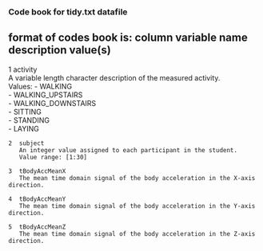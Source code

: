 ### Code book for tidy.txt datafile

format of codes book is:
       column  variable name
               description
               value(s)                                                 
----------------------------------------------------------------------------------------- 
   1	activity                             	   				      
     	A variable length character description of the measured activity.                
        Values:
        - WALKING                                                                      
        - WALKING_UPSTAIRS                                                                
    	- WALKING_DOWNSTAIRS                                                              
     	- SITTING                                                                         
     	- STANDING                                                                        
     	- LAYING                                                                          
                                                                                       
    2  subject                                                                           
       An integer value assigned to each participant in the student.                     
       Value range: [1:30]                                                               
                                                                                       
    3  tBodyAccMeanX                                                                     
       The mean time domain signal of the body acceleration in the X-axis direction.     
                                                                                       
    4  tBodyAccMeanY                                                                     
       The mean time domain signal of the body acceleration in the Y-axis direction.     
                                                                                       
    5  tBodyAccMeanZ                                                                     
       The mean time domain signal of the body acceleration in the Z-axis direction.     